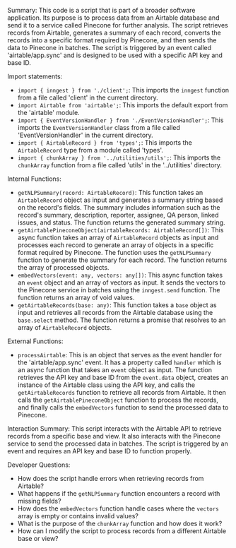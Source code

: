 Summary:
This code is a script that is part of a broader software application. Its purpose is to process data from an Airtable database and send it to a service called Pinecone for further analysis. The script retrieves records from Airtable, generates a summary of each record, converts the records into a specific format required by Pinecone, and then sends the data to Pinecone in batches. The script is triggered by an event called 'airtable/app.sync' and is designed to be used with a specific API key and base ID.

Import statements:
- `import { inngest } from './client';`: This imports the `inngest` function from a file called 'client' in the current directory.
- `import Airtable from 'airtable';`: This imports the default export from the 'airtable' module.
- `import { EventVersionHandler } from './EventVersionHandler';`: This imports the `EventVersionHandler` class from a file called 'EventVersionHandler' in the current directory.
- `import { AirtableRecord } from 'types';`: This imports the `AirtableRecord` type from a module called 'types'.
- `import { chunkArray } from '../utilities/utils';`: This imports the `chunkArray` function from a file called 'utils' in the '../utilities' directory.

Internal Functions:
- `getNLPSummary(record: AirtableRecord)`: This function takes an `AirtableRecord` object as input and generates a summary string based on the record's fields. The summary includes information such as the record's summary, description, reporter, assignee, QA person, linked issues, and status. The function returns the generated summary string.
- `getAirtablePineconeObject(airtableRecords: AirtableRecord[])`: This async function takes an array of `AirtableRecord` objects as input and processes each record to generate an array of objects in a specific format required by Pinecone. The function uses the `getNLPSummary` function to generate the summary for each record. The function returns the array of processed objects.
- `embedVectors(event: any, vectors: any[])`: This async function takes an `event` object and an array of vectors as input. It sends the vectors to the Pinecone service in batches using the `inngest.send` function. The function returns an array of void values.
- `getAirtableRecords(base: any)`: This function takes a `base` object as input and retrieves all records from the Airtable database using the `base.select` method. The function returns a promise that resolves to an array of `AirtableRecord` objects.

External Functions:
- `processAirtable`: This is an object that serves as the event handler for the 'airtable/app.sync' event. It has a property called `handler` which is an async function that takes an `event` object as input. The function retrieves the API key and base ID from the `event.data` object, creates an instance of the Airtable class using the API key, and calls the `getAirtableRecords` function to retrieve all records from Airtable. It then calls the `getAirtablePineconeObject` function to process the records, and finally calls the `embedVectors` function to send the processed data to Pinecone.

Interaction Summary:
This script interacts with the Airtable API to retrieve records from a specific base and view. It also interacts with the Pinecone service to send the processed data in batches. The script is triggered by an event and requires an API key and base ID to function properly.

Developer Questions:
- How does the script handle errors when retrieving records from Airtable?
- What happens if the `getNLPSummary` function encounters a record with missing fields?
- How does the `embedVectors` function handle cases where the `vectors` array is empty or contains invalid values?
- What is the purpose of the `chunkArray` function and how does it work?
- How can I modify the script to process records from a different Airtable base or view?